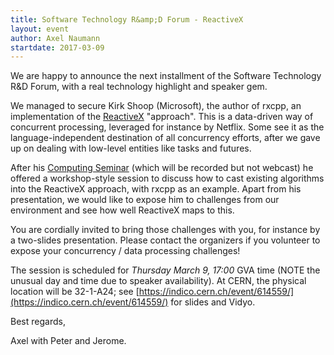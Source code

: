 ```yaml
---
title: Software Technology R&amp;D Forum - ReactiveX
layout: event
author: Axel Naumann
startdate: 2017-03-09
---
```


We are happy to announce the next installment of the Software Technology R&D
Forum, with a real technology highlight and speaker gem.

We managed to secure Kirk Shoop (Microsoft), the author of rxcpp, an
implementation of the [ReactiveX](http://reactivex.io) "approach". This is a
data-driven way of concurrent processing, leveraged for instance by Netflix.
Some see it as the language-independent destination of all concurrency efforts,
after we gave up on dealing with low-level entities like tasks and futures.

After his [Computing Seminar](http://cseminar.web.cern.ch/cseminar/2017/0309)
(which will be recorded but not webcast) he offered a workshop-style session to
discuss how to cast existing algorithms into the ReactiveX approach, with rxcpp
as an example. Apart from his presentation, we would like to expose him to
challenges from our environment and see how well ReactiveX maps to this.

You are cordially invited to bring those challenges with you, for instance by a
two-slides presentation. Please contact the organizers if you volunteer to
expose your concurrency / data processing challenges!

The session is scheduled for _Thursday March 9, 17:00_ GVA time (NOTE the
unusual day and time due to speaker availability). At CERN, the physical
location will be 32-1-A24; see
[https://indico.cern.ch/event/614559/](https://indico.cern.ch/event/614559/) for
slides and Vidyo.

Best regards,

Axel with Peter and Jerome.
